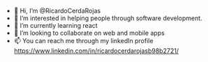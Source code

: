 - 👋 Hi, I’m @RicardoCerdaRojas
- 👀 I’m interested in helping people through software development.
- 🌱 I’m currently learning react
- 💞️ I’m looking to collaborate on web and mobile apps
- 📫 You can reach me through my linkedIn profile https://www.linkedin.com/in/ricardocerdarojasb98b2721/

<!---
RicardoCerdaRojas/RicardoCerdaRojas is a ✨ special ✨ repository because its `README.md` (this file) appears on your GitHub profile.
You can click the Preview link to take a look at your changes.
--->
